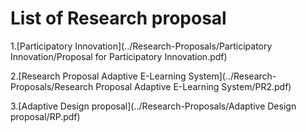 
# List of Research proposal


1.[Participatory Innovation](../Research-Proposals/Participatory Innovation/Proposal for Participatory Innovation.pdf)


2.[Research Proposal Adaptive E-Learning System](../Research-Proposals/Research Proposal Adaptive E-Learning System/PR2.pdf)


3.[Adaptive Design proposal](../Research-Proposals/Adaptive Design proposal/RP.pdf)
